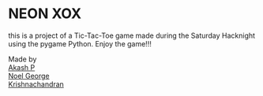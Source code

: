 # NEON XOX

this is a project of a Tic-Tac-Toe game made during the Saturday Hacknight using the pygame Python. 
Enjoy the game!!!

Made by <br />
[Akash P](https://github.com/FrostyCake47) <br />
[Noel George](https://github.com/noelg-cj) <br />
[Krishnachandran](https://github.com/krishnachandran5575) <br />
